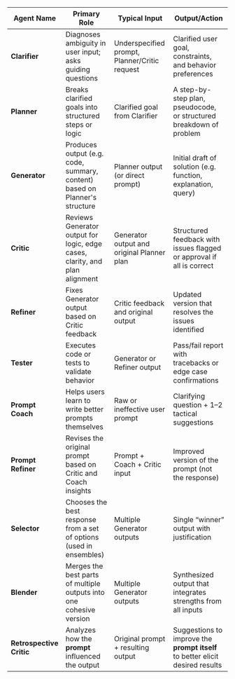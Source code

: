 | Agent Name               | Primary Role                                                                | Typical Input                                 | Output/Action                                                                 |
| ------------------------ | --------------------------------------------------------------------------- | --------------------------------------------- | ----------------------------------------------------------------------------- |
| **Clarifier**            | Diagnoses ambiguity in user input; asks guiding questions                   | Underspecified prompt, Planner/Critic request | Clarified user goal, constraints, and behavior preferences                    |
| **Planner**              | Breaks clarified goals into structured steps or logic                       | Clarified goal from Clarifier                 | A step-by-step plan, pseudocode, or structured breakdown of problem           |
| **Generator**            | Produces output (e.g. code, summary, content) based on Planner's structure  | Planner output (or direct prompt)             | Initial draft of solution (e.g. function, explanation, query)                 |
| **Critic**               | Reviews Generator output for logic, edge cases, clarity, and plan alignment | Generator output and original Planner plan    | Structured feedback with issues flagged or approval if all is correct         |
| **Refiner**              | Fixes Generator output based on Critic feedback                             | Critic feedback and original output           | Updated version that resolves the issues identified                           |
| **Tester**               | Executes code or tests to validate behavior                                 | Generator or Refiner output                   | Pass/fail report with tracebacks or edge case confirmations                   |
| **Prompt Coach**         | Helps users learn to write better prompts themselves                        | Raw or ineffective user prompt                | Clarifying question + 1–2 tactical suggestions                                |
| **Prompt Refiner**       | Revises the original prompt based on Critic and Coach insights              | Prompt + Coach + Critic input                 | Improved version of the prompt (not the response)                             |
| **Selector**             | Chooses the best response from a set of options (used in ensembles)         | Multiple Generator outputs                    | Single “winner” output with justification                                     |
| **Blender**              | Merges the best parts of multiple outputs into one cohesive version         | Multiple Generator outputs                    | Synthesized output that integrates strengths from all inputs                  |
| **Retrospective Critic** | Analyzes how the **prompt** influenced the output                           | Original prompt + resulting output            | Suggestions to improve the **prompt itself** to better elicit desired results |
